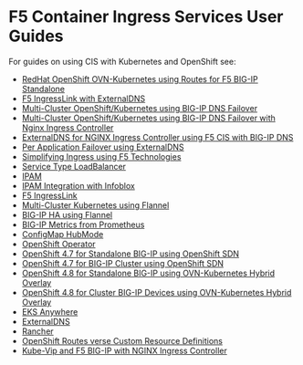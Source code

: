 F5 Container Ingress Services User Guides
========================================================

For guides on using CIS with Kubernetes and OpenShift see:

* [RedHat OpenShift OVN-Kubernetes using Routes for F5 BIG-IP Standalone](https://github.com/mdditt2000/k8s-bigip-ctlr/tree/main/user_guides/ovn-kubernetes-standalone#readme)
* [F5 IngressLink with ExternalDNS](https://github.com/mdditt2000/k8s-bigip-ctlr/tree/main/user_guides/ingresslink-externaldns#readme)
* [Multi-Cluster OpenShift/Kubernetes using BIG-IP DNS Failover](https://github.com/mdditt2000/k8s-bigip-ctlr/tree/main/user_guides/multi-deployment#readme)
* [Multi-Cluster OpenShift/Kubernetes using BIG-IP DNS Failover with Nginx Ingress Controller](https://github.com/mdditt2000/k8s-bigip-ctlr/blob/main/user_guides/multi-deployment-nginx/README.md)
* [ExternalDNS for NGINX Ingress Controller using F5 CIS with BIG-IP DNS](https://github.com/mdditt2000/k8s-bigip-ctlr/tree/main/user_guides/externaldns-nginx#readme)
* [Per Application Failover using ExternalDNS](https://github.com/mdditt2000/k8s-bigip-ctlr/tree/main/user_guides/per-application-failover#readme)
* [Simplifying Ingress using F5 Technologies](https://github.com/mdditt2000/k8s-bigip-ctlr/tree/main/user_guides/simplifying-ingress#readme)
* [Service Type LoadBalancer](https://github.com/mdditt2000/k8s-bigip-ctlr/blob/main/user_guides/servicetypelb/README.md)
* [IPAM](https://github.com/mdditt2000/k8s-bigip-ctlr/blob/main/user_guides/ipam/README.md)
* [IPAM Integration with Infoblox](https://github.com/mdditt2000/k8s-bigip-ctlr/blob/main/user_guides/ipam-infoblox/README.md)
* [F5 IngressLink](https://github.com/mdditt2000/k8s-bigip-ctlr/tree/main/user_guides/ingresslink)
* [Multi-Cluster Kubernetes using Flannel](https://github.com/mdditt2000/k8s-bigip-ctlr/blob/main/user_guides/multi-cluster/user-guide.md)
* [BIG-IP HA using Flannel](https://github.com/mdditt2000/k8s-bigip-ctlr/blob/main/user_guides/k8s-ha/README.md)
* [BIG-IP Metrics from Prometheus](https://github.com/mdditt2000/k8s-bigip-ctlr/blob/main/user_guides/prometheus/README.md)
* [ConfigMap HubMode](https://github.com/mdditt2000/k8s-bigip-ctlr/blob/main/user_guides/hubmode/README.md)
* [OpenShift Operator](https://github.com/mdditt2000/k8s-bigip-ctlr/tree/main/user_guides/operator#readme)
* [OpenShift 4.7 for Standalone BIG-IP using OpenShift SDN](https://github.com/mdditt2000/k8s-bigip-ctlr/blob/main/user_guides/openshift-4-7/standalone/README.md)
* [OpenShift 4.7 for BIG-IP Cluster using OpenShift SDN](https://github.com/mdditt2000/k8s-bigip-ctlr/blob/main/user_guides/openshift-4-7/cluster/README.md)
* [OpenShift 4.8 for Standalone BIG-IP using OVN-Kubernetes Hybrid Overlay](https://github.com/mdditt2000/k8s-bigip-ctlr/blob/main/user_guides/openshift-4-8/standalone-ovn-k8s-hybrid/README.md)
* [OpenShift 4.8 for Cluster BIG-IP Devices using OVN-Kubernetes Hybrid Overlay](https://github.com/mdditt2000/k8s-bigip-ctlr/blob/main/user_guides/openshift-4-8/cluster-ovn-hybird/README.md)
* [EKS Anywhere](https://github.com/mdditt2000/k8s-bigip-ctlr/blob/main/user_guides/eks-anywhere/README.md)
* [ExternalDNS](https://github.com/mdditt2000/k8s-bigip-ctlr/blob/main/user_guides/externaldns/README.md)
* [Rancher](https://github.com/mdditt2000/k8s-bigip-ctlr/tree/main/user_guides/rancher/simple-install#readme)
* [OpenShift Routes verse Custom Resource Definitions](https://github.com/mdditt2000/k8s-bigip-ctlr/tree/main/user_guides/route-vs-crd#readme)
* [Kube-Vip and F5 BIG-IP with NGINX Ingress Controller](https://github.com/mdditt2000/k8s-bigip-ctlr/blob/main/user_guides/kube-vip/README.md)

